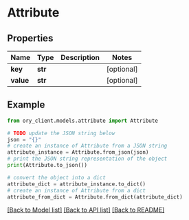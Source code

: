 # Attribute


## Properties

Name | Type | Description | Notes
------------ | ------------- | ------------- | -------------
**key** | **str** |  | [optional] 
**value** | **str** |  | [optional] 

## Example

```python
from ory_client.models.attribute import Attribute

# TODO update the JSON string below
json = "{}"
# create an instance of Attribute from a JSON string
attribute_instance = Attribute.from_json(json)
# print the JSON string representation of the object
print(Attribute.to_json())

# convert the object into a dict
attribute_dict = attribute_instance.to_dict()
# create an instance of Attribute from a dict
attribute_from_dict = Attribute.from_dict(attribute_dict)
```
[[Back to Model list]](../README.md#documentation-for-models) [[Back to API list]](../README.md#documentation-for-api-endpoints) [[Back to README]](../README.md)


